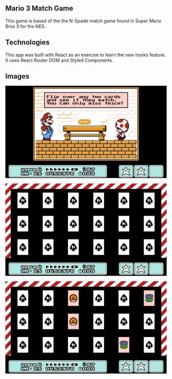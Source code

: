 ## Mario 3 Match Game

This game is based of the the N-Spade match game found in Super Mario Bros 3 for the NES.

## Technologies

This app was built with React as an exercise to learn the new hooks feature. It uses React Router DOM and Styled Components.

## Images

![Start Screen](public/images/start_screen.PNG)

![Game Board](public/images/game_board.PNG)

![In Play](public/images/in_play.PNG)
